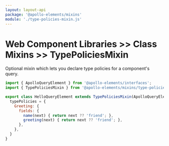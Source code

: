 ```yaml
---
layout: layout-api
package: '@apollo-elements/mixins'
module: './type-policies-mixin.js'
---
```


# Web Component Libraries >> Class Mixins >> TypePoliciesMixin

Optional mixin which lets you declare type policies for a component's query.

```js
import { ApolloQueryElement } from '@apollo-elements/interfaces';
import { TypePoliciesMixin } from '@apollo-elements/mixins/type-policies-mixin';

export class HelloQueryElement extends TypePoliciesMixin(ApolloQueryElement) {
  typePolicies = {
    Greeting: {
      fields: {
        name(next) { return next ?? 'friend'; },
        greeting(next) { return next ?? 'friend'; },
      },
    },
  }
}
```
